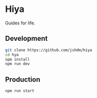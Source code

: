 # Hiya

Guides for life.

## Development

```bash
git clone https://github.com/jshdm/hiya
cd hya
npm install
npm run dev
```

## Production
```bash
npm run start
```
